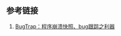 







## 参考链接

1. [BugTrap：程序崩溃快照、bug跟踪之利器](https://blog.csdn.net/zqp2013/article/details/51140236)

